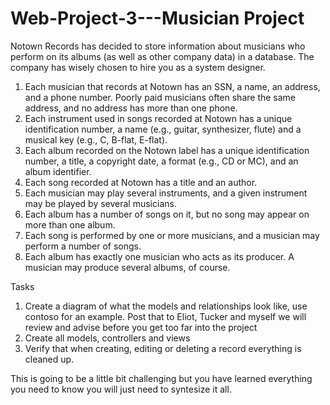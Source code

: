 # Web-Project-3---Musician Project
Notown Records has decided to store information about musicians who perform on its albums (as well as other company data) in a database. The company has wisely chosen to hire you as a system designer.
1. Each musician that records at Notown has an SSN, a name, an address, and a phone number. Poorly paid musicians often share the same address, and no address has more than one phone.
2. Each instrument used in songs recorded at Notown has a unique identification number, a name (e.g., guitar, synthesizer, flute) and a musical key (e.g., C, B-flat, E-flat).
3. Each album recorded on the Notown label has a unique identification number, a title, a copyright date, a format (e.g., CD or MC), and an album identifier.
4. Each song recorded at Notown has a title and an author.
5. Each musician may play several instruments, and a given instrument may be played by several musicians.
6. Each album has a number of songs on it, but no song may appear on more than one album.
7. Each song is performed by one or more musicians, and a musician may perform a number of songs.
8. Each album has exactly one musician who acts as its producer. A musician may produce several albums, of course.

Tasks
1. Create a diagram of what the models and relationships look like, use contoso for an example. Post that to Eliot, Tucker and myself we will review and advise before you get too far into the project
2. Create all models, controllers and views
3. Verify that when creating, editing or deleting a record everything is cleaned up.

This is going to be a little bit challenging but you have learned everything you need to know you will just need to syntesize it all.
